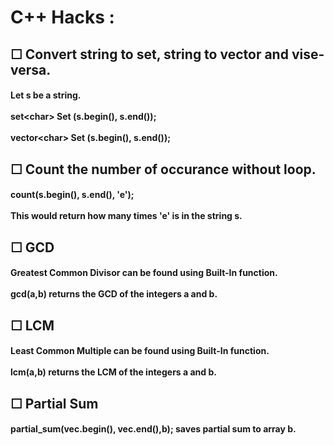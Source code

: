 <h1>C++ Hacks : </h1>
<h2>☐ Convert string to set, string to vector and vise-versa.</h2>
<h4>Let s be a string. <br/> <br/>
  set<<char>char> Set (s.begin(), s.end()); <br/> <br/>
  vector<<char>char> Set (s.begin(), s.end()); <br/> 
</h4>
<h2>☐ Count the number of occurance without loop.</h2>
 <h4> count(s.begin(), s.end(), 'e'); <br/> <br/>
  This would return how many times 'e' is in the string s.<br/></h4>
<h2>☐ GCD </h2>
<h4> Greatest Common Divisor can be found using Built-In function.<br/><br/>
gcd(a,b) returns the GCD of the integers a and b. <br/></h4>
<h2>☐ LCM </h2>
<h4> Least Common Multiple can be found using Built-In function.<br/><br/>
lcm(a,b) returns the LCM of the integers a and b. <br/></h4>
<h2>☐ Partial Sum </h2>
<h4> partial_sum(vec.begin(), vec.end(),b); saves partial sum to array b.<br/><br/>
